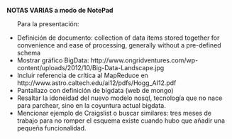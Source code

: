 <b>NOTAS VARIAS a modo de NotePad</b><br>


<ul>

Para la presentación:

<li>Definición de documento: collection of data items stored together for convenience and ease of processing, generally without a pre-defined schema</li>

<li>Mostrar gráfico BigData: http://www.ongridventures.com/wp-content/uploads/2012/10/Big-Data-Landscape.jpg

<li>Incluir referencia de crítica al MapReduce en http://www.astro.caltech.edu/ai12/pdfs/Hogg_AI12.pdf</li>

<li>Pantallazo con definición de bigdata (web de mongo)</li>

<li>Resaltar la idoneidad del nuevo modelo nosql, tecnología que no nace para parchear, sino en la coyuntura actual bigdata.</li>

<li>Mencionar ejemplo de Craigslist o buscar similares: tres meses de trabajo para no romper el esquema existe cuando hubo que añadir una pequeña funcionalidad.</li>

</ul>

